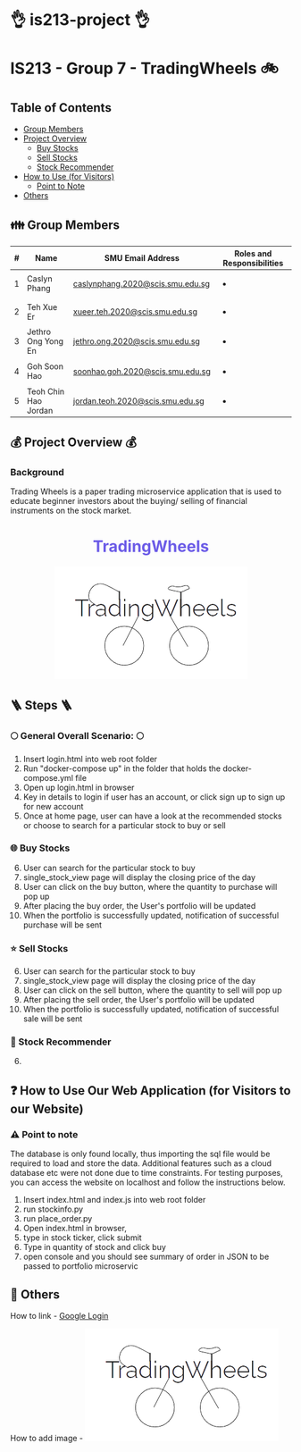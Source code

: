 # :ok_hand: is213-project :ok_hand:

# IS213 - Group 7 - TradingWheels :bike:

## Table of Contents
* [Group Members](#family-group-members)
* [Project Overview](#moneybag-project-overview-moneybag)
    * [Buy Stocks](#globe_with_meridians-buy-stocks)
    * [Sell Stocks](#star-sell-stocks)
    * [Stock Recommender](#dart-stock-recommender)
* [How to Use (for Visitors)](#question-how-to-use-our-web-application-for-visitors-to-our-website)
    * [Point to Note](#warning-point-to-note)
* [Others](#notebook_with_decorative_cover-others)

## :family: Group Members

| # | Name | SMU Email Address | Roles and Responsibilities |
| ----------- | ----------- | ----------- | ----------- |
| 1 | Caslyn Phang | caslynphang.2020@scis.smu.edu.sg | <ul><li></li></ul>|
| 2 | Teh Xue Er | xueer.teh.2020@scis.smu.edu.sg | <ul><li></li></ul>|
| 3 | Jethro Ong Yong En | jethro.ong.2020@scis.smu.edu.sg | <ul><li></li></ul>|
| 4 | Goh Soon Hao | soonhao.goh.2020@scis.smu.edu.sg |<ul><li></li></ul>|
| 5 | Teoh Chin Hao Jordan | jordan.teoh.2020@scis.smu.edu.sg | <ul><li></li></ul>|

## :moneybag: Project Overview :moneybag:
### Background
Trading Wheels is a paper trading microservice application that is used to educate beginner investors about the buying/ selling of financial instruments on the stock market.

<div align='center'>
    <h1 style="color: #6C5CE7">TradingWheels</h1>
    <img src="images/logo.png">
</div>

## :ladder: Steps :ladder:

### :full_moon: General Overall Scenario: :full_moon:

1. Insert login.html into web root folder
2. Run "docker-compose up" in the folder that holds the docker-compose.yml file
3. Open up login.html in browser
4. Key in details to login if user has an account, or click sign up to sign up for new account
5. Once at home page, user can have a look at the recommended stocks or choose to search for a particular stock to buy or sell

### :globe_with_meridians: Buy Stocks
6. User can search for the particular stock to buy
7. single_stock_view page will display the closing price of the day
8. User can click on the buy button, where the quantity to purchase will pop up
9. After placing the buy order, the User's portfolio will be updated
10. When the portfolio is successfully updated, notification of successful purchase will be sent

### :star: Sell Stocks
6. User can search for the particular stock to buy
7. single_stock_view page will display the closing price of the day
8. User can click on the sell button, where the quantity to sell will pop up
9. After placing the sell order, the User's portfolio will be updated
10. When the portfolio is successfully updated, notification of successful sale will be sent

### :dart: Stock Recommender
6. 

## :question: How to Use Our Web Application (for Visitors to our Website)


### :warning: Point to note

The database is only found locally, thus importing the sql file would be required to load and store the data. Additional features such as a cloud database etc were not done due to time constraints. For testing purposes, you can access the website on localhost and follow the instructions below.


1. Insert index.html and index.js into web root folder
2. run stockinfo.py
3. run place_order.py
3. Open index.html in browser, 
4. type in stock ticker, click submit
5. Type in quantity of stock and click buy
6. open console and you should see summary of order in JSON to be passed to portfolio microservic

## :notebook_with_decorative_cover: Others


How to link - [Google Login](https://developers.google.com/identity/gsi/web)

How to add image - ![Logo](images/logo.png)

